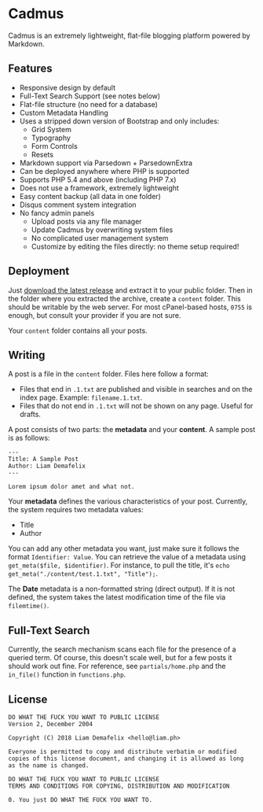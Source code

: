 # Cadmus

Cadmus is an extremely lightweight, flat-file blogging platform powered by Markdown.

## Features

* Responsive design by default
* Full-Text Search Support (see notes below)
* Flat-file structure (no need for a database)
* Custom Metadata Handling
* Uses a stripped down version of Bootstrap and only includes:
	* Grid System
	* Typography
	* Form Controls
	* Resets
* Markdown support via Parsedown + ParsedownExtra
* Can be deployed anywhere where PHP is supported
* Supports PHP 5.4 and above (including PHP 7.x)
* Does not use a framework, extremely lightweight
* Easy content backup (all data in one folder)
* Disqus comment system integration
* No fancy admin panels
    * Upload posts via any file manager
    * Update Cadmus by overwriting system files
    * No complicated user management system
    * Customize by editing the files directly: no theme setup required!

## Deployment

Just [download the latest release](https://github.com/liamdemafelix/cadmus/releases/download/v1.0.0/undernet-v1.0.0.zip) and extract it to your public folder. Then in the folder where you extracted the archive, create a `content` folder. This should be writable by the web server. For most cPanel-based hosts, `0755` is enough, but consult your provider if you are not sure.

Your `content` folder contains all your posts.

## Writing

A post is a file in the `content` folder. Files here follow a format:

* Files that end in `.1.txt` are published and visible in searches and on the index page. Example: `filename.1.txt`.
* Files that do not end in `.1.txt` will not be shown on any page. Useful for drafts.

A post consists of two parts: the **metadata** and your **content**. A sample post is as follows:

```
---
Title: A Sample Post
Author: Liam Demafelix
---

Lorem ipsum dolor amet and what not.
```

Your **metadata** defines the various characteristics of your post. Currently, the system requires two metadata values:

* Title
* Author

You can add any other metadata you want, just make sure it follows the format `Identifier: Value`. You can retrieve the value of a metadata using `get_meta($file, $identifier)`. For instance, to pull the title, it's `echo get_meta("./content/test.1.txt", "Title");`.

The **Date** metadata is a non-formatted string (direct output). If it is not defined, the system takes the latest modification time of the file via `filemtime()`.

## Full-Text Search

Currently, the search mechanism scans each file for the presence of a queried term. Of course, this doesn't scale well, but for a few posts it should work out fine. For reference, see `partials/home.php` and the `in_file()` function in `functions.php`.

## License

```
DO WHAT THE FUCK YOU WANT TO PUBLIC LICENSE
Version 2, December 2004

Copyright (C) 2018 Liam Demafelix <hello@liam.ph>

Everyone is permitted to copy and distribute verbatim or modified
copies of this license document, and changing it is allowed as long
as the name is changed.

DO WHAT THE FUCK YOU WANT TO PUBLIC LICENSE
TERMS AND CONDITIONS FOR COPYING, DISTRIBUTION AND MODIFICATION

0. You just DO WHAT THE FUCK YOU WANT TO.
```

